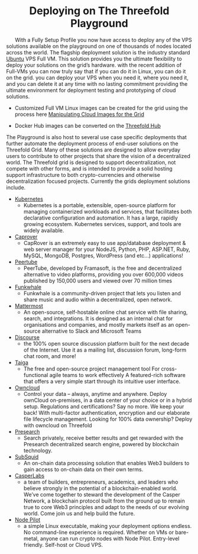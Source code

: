 # <center> Deploying on The Threefold Playground </center>
&nbsp;&nbsp;&nbsp;&nbsp;&nbsp;&nbsp;With a Fully Setup Profile you now have access to deploy any of the VPS solutions available on the playground on one of thousands of nodes located across the world. The flagship deployment solution is the industry standard [Ubuntu](https://ubuntu.com) VPS Full VM. This solution provides you the ultimate flexibility to deploy your solutions on the grid’s hardware. with the recent addition of Full-VMs you can now truly say that if you can do it in Linux, you can do it on the grid. you can deploy your VPS when you need it, where you need it, and you can delete it at any time with no lasting commitment providing the ultimate environment for deployment testing and prototyping of cloud solutions. 

- Customized Full VM Linux images can be created for the grid using the process here [Manipulating Cloud Images for the Grid](https://forum.threefold.io/t/manipulating-cloud-images-for-the-grid/3380)
	
- Docker Hub images can be converted on the [Threefold Hub](https://Hub.Grid.tf)

The Playground is also host to several use case specific deployments that further automate the deployment process of end-user solutions on the Threefold Grid. Many of these solutions are designed to allow everyday users to contribute to other projects that share the vision of a decentralized world. The Threefold grid is designed to support decentralization, not compete with other forms, and is intended to provide a solid hosting support infrastructure to both crypto-currencies and otherwise decentralization focused projects. Currently the grids deployment solutions include. 
- [Kubernetes](https://kubernetes.io/)
  -  Kubernetes is a portable, extensible, open-source platform for managing containerized workloads and services, that facilitates both declarative configuration and automation. It has a large, rapidly growing ecosystem. Kubernetes services, support, and tools are widely available.
- [Caprover](https://caprover.com/)
  - CapRover is an extremely easy to use app/database deployment & web server manager for your NodeJS, Python, PHP, ASP.NET, Ruby, MySQL, MongoDB, Postgres, WordPress (and etc...) applications!
- [Peertube](https://joinpeertube.org/)
  - PeerTube, developed by Framasoft, is the free and decentralized alternative to video platforms, providing you over 600,000 videos published by 150,000 users and viewed over 70 million times
- [Funkwhale](https://funkwhale.audio/)
  - Funkwhale is a community-driven project that lets you listen and share music and audio within a decentralized, open network.
- [Mattermost](https://mattermost.com/)
  - An open-source, self-hostable online chat service with file sharing, search, and integrations. It is designed as an internal chat for organisations and companies, and mostly markets itself as an open-source alternative to Slack and Microsoft Teams
- [Discourse](https://www.discourse.org/)
  - the 100% open source discussion platform built for the next decade of the Internet. Use it as a mailing list, discussion forum, long-form chat room, and more!
- [Taiga](https://www.taiga.io/)
  - The free and open-source project management tool
For cross-functional agile teams to work effectively
A featured-rich software that offers a very simple start through its intuitive user interface.
- [Owncloud](https://owncloud.com/)
  - Control your data – always, anytime and anywhere. Deploy ownCloud on-premises, in a data center of your choice or in a hybrid setup. Regulations and certifications? Say no more. We keep your back! With multi-factor authentication, encryption and our elaborate file lifecycle management. Looking for 100% data ownership? Deploy with owncloud on Threefold 
- [Presearch](https://presearch.io/)
  - Search privately, receive better results and get rewarded with the Presearch decentralized search engine, powered by blockchain technology.
- [SubSquid](https://subsquid.io/)
  - An on-chain data processing solution that enables Web3 builders to gain access to on-chain data on their own terms.
- [CasperLabs](https://casperlabs.io/) 
  - a team of builders, entrepreneurs, academics, and leaders who believe strongly in the potential of a blockchain-enabled world. We’ve come together to steward the development of the Casper Network, a blockchain protocol built from the ground up to remain true to core Web3 principles and adapt to the needs of our evolving world. Come join us and help build the future.
- [Node Pilot](https://nodepilot.tech/)
  - a simple Linux executable, making your deployment options endless. No command-line experience is required. Whether on VMs or bare-metal, anyone can run crypto nodes with Node Pilot. Entry-level friendly. Self-host or Cloud VPS.
